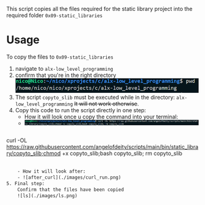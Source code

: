 This script copies all the files required for the static library project into the required folder `0x09-static_libraries`
# Usage
To copy the files to `0x09-static_libraries`
1. navigate to `alx-low_level_programming`
2. confirm that you're in the right directory
   ![pwd](./images/pwd.png)
3. The script `copyto_slib` must be executed while in the directory:  `alx-low_level_programming`
~~It will not work otherwise~~.
4. Copy this code to run the script directly in one step:
	- How it will look once u copy the command into your terminal:
   	- ![curl](./images/curl.png)
> ```
curl -OL https://raw.githubusercontent.com/angelofdeity/scripts/main/bin/static_library/copyto_slib;chmod +x copyto_slib;bash copyto_slib; rm copyto_slib
```

	- How it will look after:
  	- ![after_curl](./images/curl_run.png)
5. Final step:
	Confirm that the files have been copied
	![ls](./images/ls.png)
